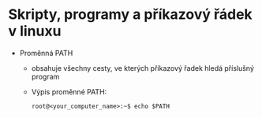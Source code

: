 # Skripty, programy a příkazový řádek v linuxu

- Proměnná PATH
    - obsahuje všechny cesty, ve kterých příkazový řadek hledá příslušný program
    - Výpis proměnné PATH:

        ```console
        root@<your_computer_name>:~$ echo $PATH
        ```